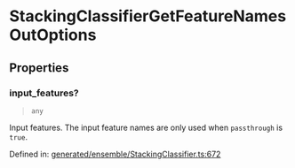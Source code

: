 # StackingClassifierGetFeatureNamesOutOptions

## Properties

### input\_features?

> `any`

Input features. The input feature names are only used when `passthrough` is `true`.

Defined in:  [generated/ensemble/StackingClassifier.ts:672](https://github.com/transitive-bullshit/scikit-learn-ts/blob/b59c1ff/packages/sklearn/src/generated/ensemble/StackingClassifier.ts#L672)
